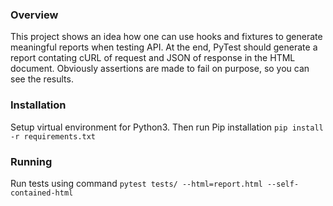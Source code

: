 ### Overview
This project shows an idea how one can use hooks and fixtures to generate meaningful reports when testing API.
At the end, PyTest should generate a report contating cURL of request and JSON of response in the HTML document.
Obviously assertions are made to fail on purpose, so you can see the results.

### Installation
Setup virtual environment for Python3. Then run Pip installation
`pip install -r requirements.txt`

### Running
Run tests using command
`pytest tests/ --html=report.html --self-contained-html`